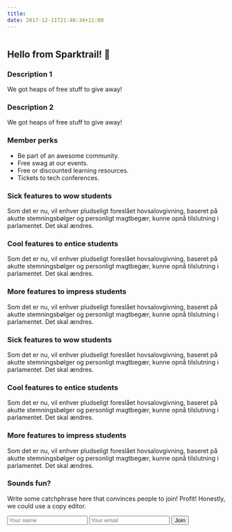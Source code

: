 ```yaml
---
title:
date: 2017-12-11T21:40:34+11:00
---
```


<main>
  <section class="cta-bg">
    <div class="container cta">
      <img src="" alt="">
      <h1 class="cta-header">Hello from Sparktrail! 👋</h1>
    </div>
  </section>
  <section class="info-bg">
    <div class="container">
      <h3>Description 1</h3>
      <p>We got heaps of free stuff to give away!</p>
    </div>
    <div class="container">
      <h3>Description 2</h3>
      <p>We got heaps of free stuff to give away!</p>
    </div>
    <div class="container perks">
      <h3>Member perks</h3>
      <ul>
        <li class="li-perk">Be part of an awesome community.</li>
        <li class="li-perk">Free swag at our events.</li>
        <li class="li-perk">Free or discounted learning resources.</li>
        <li class="li-perk">Tickets to tech conferences.</li>
      </ul>
    </div>
  </section>
  <section class="features-bg">
    <div class="container">
      <div class="features">
        <div class="features-col">
          <h3 class="features-heading">Sick features to wow students</h3>
          <p class="caption">Som det er nu, vil enhver pludseligt foreslået hovsalovgivning, baseret på akutte stemningsbølger og personligt magtbegær, kunne opnå tilslutning i parlamentet. Det skal ændres.</p>
        </div>
        <div class="features-col">
          <h3 class="features-heading">Cool features to entice students</h3>
          <p class="caption">Som det er nu, vil enhver pludseligt foreslået hovsalovgivning, baseret på akutte stemningsbølger og personligt magtbegær, kunne opnå tilslutning i parlamentet. Det skal ændres.</p>
        </div>
        <div class="features-col">
          <h3 class="features-heading">More features to impress students</h3>
          <p class="caption">Som det er nu, vil enhver pludseligt foreslået hovsalovgivning, baseret på akutte stemningsbølger og personligt magtbegær, kunne opnå tilslutning i parlamentet. Det skal ændres.</p>
        </div>
      </div>
      <div class="features">
        <div class="features-col btm-row">
          <h3 class="features-heading">Sick features to wow students</h3>
          <p class="caption">Som det er nu, vil enhver pludseligt foreslået hovsalovgivning, baseret på akutte stemningsbølger og personligt magtbegær, kunne opnå tilslutning i parlamentet. Det skal ændres.</p>
        </div>
        <div class="features-col btm-row">
          <h3 class="features-heading">Cool features to entice students</h3>
          <p class="caption">Som det er nu, vil enhver pludseligt foreslået hovsalovgivning, baseret på akutte stemningsbølger og personligt magtbegær, kunne opnå tilslutning i parlamentet. Det skal ændres.</p>
        </div>
        <div class="features-col btm-row">
          <h3 class="features-heading">More features to impress students</h3>
          <p class="caption">Som det er nu, vil enhver pludseligt foreslået hovsalovgivning, baseret på akutte stemningsbølger og personligt magtbegær, kunne opnå tilslutning i parlamentet. Det skal ændres.</p>
        </div>
      </div>
    </div>
  </section>
  <section class="lead-bg">
    <div class="container lead">
      <div class="lead-col">
        <h3 class="lead-title">Sounds fun?</h3>
        <p class="caption">Write some catchphrase here that convinces people to join! Profit! Honestly, we could use a copy editor.</p>
      </div>
      <form class="lead-form" name="membership" action="success" netlify-honeypot="bot-field" netlify>
        <div hidden>
          <label for="bot-field">Claptrap the bot trap</label>
          <input type="text" name="bot-field">
        </div>
        <input class="form-field" type="text" name="name" id="name" placeholder="Your name">
        <input class="form-field" type="email" name="email" id="email" placeholder="Your email">
        <button class="form-btn" type="submit">Join</button>
      </form>
    </div>
  </section>
</main>
